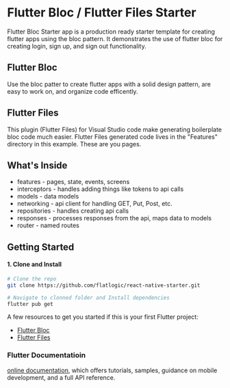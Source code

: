 # Flutter Bloc / Flutter Files Starter

Flutter Bloc Starter app is a production ready starter template for creating flutter apps using the bloc pattern.
It demonstrates the use of flutter bloc for creating login, sign up, and sign out functionality.

## Flutter Bloc
Use the bloc patter to create flutter apps with a solid design pattern, are easy to work on, and organize code efficently.

## Flutter Files
This plugin (Flutter Files) for Visual Studio code make generating boilerplate bloc code much easier. Flutter Files generated code lives in the "Features" directory in this example. These are you pages.

## What's Inside
- features - pages, state, events, screens
- interceptors - handles adding things like tokens to api calls
- models - data models
- networking - api client for handling GET, Put, Post, etc.
- repositories - handles creating api calls
- responses - processes responses from the api, maps data to models
- router - named routes

## Getting Started

#### 1. Clone and Install

```bash
# Clone the repo
git clone https://github.com/flatlogic/react-native-starter.git

# Navigate to clonned folder and Install dependencies
flutter pub get
```

A few resources to get you started if this is your first Flutter project:

- [Flutter Bloc](https://github.com/felangel/bloc/tree/master/packages/flutter_bloc)
- [Flutter Files](https://github.com/Gorniv/vscode-flutter-files)

### Flutter Documentatioin
[online documentation](https://flutter.dev/docs), which offers tutorials,
samples, guidance on mobile development, and a full API reference.
